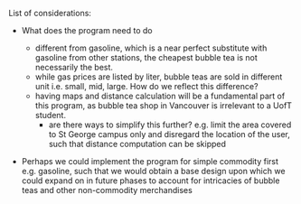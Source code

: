 List of considerations:

- What does the program need to do
  - different from gasoline, which is a near perfect substitute with gasoline from other stations, the cheapest bubble tea is not necessarily the best.
  - while gas prices are listed by liter, bubble teas are sold in different unit i.e. small, mid, large. How do we reflect this difference?
  - having maps and distance calculation will be a fundamental part of this program, as bubble tea shop in Vancouver is irrelevant to a UofT student.
    - are there ways to simplify this further? e.g. limit the area covered to St George campus only and disregard the location of the user, such that distance computation can be skipped

- Perhaps we could implement the program for simple commodity first e.g. gasoline, such that we would obtain a base design upon which we could expand on in future phases to account for intricacies of bubble teas and other non-commodity merchandises
